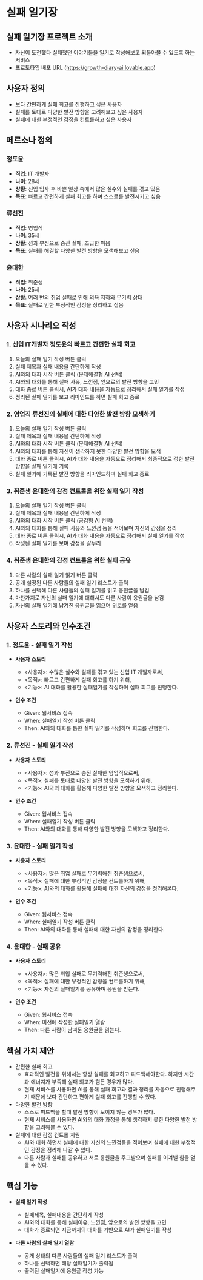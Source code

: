 # 실패 일기장

## 실패 일기장 프로젝트 소개

- 자신이 도전했다 실패했던 이야기들을 일기로 작성해보고 되돌아볼 수 있도록 하는 서비스
- 프로토타입 배포 URL (https://growth-diary-ai.lovable.app)


## 사용자 정의

- 보다 간편하게 실패 회고를 진행하고 싶은 사용자
- 실패를 토대로 다양한 발전 방향을 고려해보고 싶은 사용자
- 실패에 대한 부정적인 감정을 컨트롤하고 싶은 사용자


## 페르소나 정의

### 정도윤
- **직업**: IT 개발자
- **나이**: 28세
- **상황**: 신입 입사 후 바쁜 일상 속에서 많은 실수와 실패를 겪고 있음
- **목표**: 빠르고 간편하게 실패 회고를 하며 스스로를 발전시키고 싶음

### 류선진
- **직업**: 영업직
- **나이**: 35세
- **상황**: 성과 부진으로 승진 실패, 조급한 마음
- **목표**: 실패를 해결할 다양한 발전 방향을 모색해보고 싶음

### 윤대한
- **직업**: 취준생
- **나이**: 25세
- **상황**: 여러 번의 취업 실패로 인해 의욕 저하와 무기력 상태
- **목표**: 실패로 인한 부정적인 감정을 정리하고 싶음

## 사용자 시나리오 작성

### 1. 신입 IT개발자 정도윤의 빠르고 간편한 실패 회고

1. 오늘의 실패 일기 작성 버튼 클릭
2. 실패 제목과 실패 내용을 간단하게 작성
3. AI와의 대화 시작 버튼 클릭 (문제해결형 AI 선택)
4. AI와의 대화를 통해 실패 사유, 느낀점, 앞으로의 발전 방향을 고민
5. 대화 종료 버튼 클릭시, AI가 대화 내용을 자동으로 정리해서 실패 일기를 작성
6. 정리된 실패 일기를 보고 리마인드를 하면 실패 회고 종료

### 2. 영업직 류선진의 실패에 대한 다양한 발전 방향 모색하기

1. 오늘의 실패 일기 작성 버튼 클릭
2. 실패 제목과 실패 내용을 간단하게 작성
3. AI와의 대화 시작 버튼 클릭 (문제해결형 AI 선택)
4. AI와의 대화를 통해 자신이 생각하지 못한 다양한 발전 방향을 모색
5. 대화 종료 버튼 클릭시, AI가 대화 내용을 자동으로 정리해서 최종적으로 정한 발전 방향을 실패 일기에 기록
6. 실패 일기에 기록된 발전 방향을 리마인드하며 실패 회고 종료

### 3. 취준생 윤대한의 감정 컨트롤을 위한 실패 일기 작성

1. 오늘의 실패 일기 작성 버튼 클릭
2. 실패 제목과 실패 내용을 간단하게 작성
3. AI와의 대화 시작 버튼 클릭 (공감형 AI 선택)
4. AI와의 대화를 통해 실패 사유와 느낀점 등을 적어보며 자신의 감정을 정리
5. 대화 종료 버튼 클릭시, AI가 대화 내용을 자동으로 정리해서 실패 일기를 작성
6. 작성된 실패 일기를 보며 감정을 갈무리

### 4. 취준생 윤대한의 감정 컨트롤을 위한 실패 공유

1. 다른 사람의 실패 일기 읽기 버튼 클릭
2. 공개 설정된 다른 사람들의 실패 일기 리스트가 출력
3. 하나를 선택해 다른 사람들의 실패 일기를 읽고 응원글을 남김
4. 마찬가지로 자신의 실패 일기에 대해서도 다른 사람이 응원글을 남김
5. 자신의 실패 일기에 남겨진 응원글을 읽으며 위로를 얻음

## 사용자 스토리와 인수조건

### 1. 정도윤 - 실패 일기 작성

- **사용자 스토리**
    - <사용자>: 수많은 실수와 실패를 겪고 있는 신입 IT 개발자로써,
    - <목적>: 빠르고 간편하게 실패 회고를 하기 위해,
    - <기능>: AI 대화를 활용한 실패일기를 작성하며 실패 회고를 진행한다.

- **인수 조건**
    - Given: 웹서비스 접속
    - When: 실패일기 작성 버튼 클릭
    - Then: AI와의 대화를 통한 실패 일기를 작성하며 회고를 진행한다.

### 2. 류선진 - 실패 일기 작성

- **사용자 스토리**
  - <사용자>: 성과 부진으로 승진 실패한 영업직으로써,
  - <목적>: 실패를 토대로 다양한 발전 방향을 모색하기 위해,
  - <기능>: AI와의 대화를 활용해 다양한 발전 방향을 모색하고 정리한다.

- **인수 조건**
  - Given: 웹서비스 접속
  - When: 실패일기 작성 버튼 클릭
  - Then: AI와의 대화를 통해 다양한 발전 방향을 모색하고 정리한다.

### 3. 윤대한 - 실패 일기 작성

- **사용자 스토리**
    - <사용자>: 많은 취업 실패로 무기력해진 취준생으로써,
    - <목적>: 실패에 대한 부정적인 감정을 컨트롤하기 위해,
    - <기능>: AI와의 대화를 활용해 실패에 대한 자신의 감정을 정리해본다.

- **인수 조건**
    - Given: 웹서비스 접속
    - When: 실패일기 작성 버튼 클릭
    - Then: AI와의 대화를 통해 실패에 대한 자신의 감정을 정리한다.

### 4. 윤대한 - 실패 공유

- **사용자 스토리**
  - <사용자>: 많은 취업 실패로 무기력해진 취준생으로써,
  - <목적>: 실패에 대한 부정적인 감정을 컨트롤하기 위해,
  - <기능>: 자신의 실패일기를 공유하며 응원을 받는다.

- **인수 조건**
  - Given: 웹서비스 접속
  - When: 이전에 작성한 실패일기 열람
  - Then: 다른 사람이 남겨둔 응원글을 읽는다.

## 핵심 가치 제안

- 간편한 실패 회고 
    - 효과적인 발전을 위해서는 항상 실패를 회고하고 피드백해야한다. 하지만 시간과 에너지가 부족해 실패 회고가 힘든 경우가 많다. 
    - 현재 서비스를 사용하면 AI를 통해 실패 회고과 결과 정리를 자동으로 진행해주기 때문에 보다 간단하고 편하게 실패 회고를 진행할 수 있다.
- 다양한 발전 방향
    - 스스로 피드백을 할때 발전 방향이 보이지 않는 경우가 많다.
    - 현재 서비스를 사용하면 AI와의 대화 과정을 통해 생각하지 못한 다양한 발전 방향을 고려해볼 수 있다.
- 실패에 대한 감정 컨트롤 지원
    - AI와 대화 하면서 실패에 대한 자신의 느낀점들을 적어보며 실패에 대한 부정적인 감정을 정리해 나갈 수 있다.
    - 다른 사람과 실패를 공유하고 서로 응원글을 주고받으며 실패를 이겨낼 힘을 얻을 수 있다. 

## 핵심 기능

- **실패 일기 작성**
    - 실패제목, 실패내용을 간단하게 작성
    - AI와의 대화를 통해 실패이유, 느낀점, 앞으로의 발전 방향을 고민
    - 대화가 종료되면 지금까지의 대화를 기반으로 AI가 실패일기를 작성 

- **다른 사람의 실패 일기 열람**
    - 공개 상태의 다른 사람들의 실패 일기 리스트가 출력
    - 하나를 선택하면 해당 실패일기가 출력됨
    - 출력된 실패일기에 응원글 작성 가능

